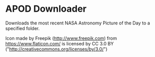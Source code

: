 # APOD Downloader

Downloads the most recent NASA Astronomy Picture of the Day to a specified folder.

Icon made by Freepik (http://www.freepik.com) from https://www.flaticon.com/ is licensed by CC 3.0 BY ("http://creativecommons.org/licenses/by/3.0/")
